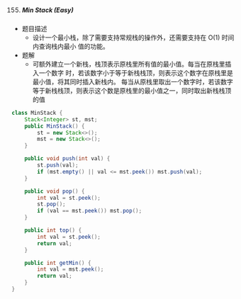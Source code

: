 155. ##### Min Stack (Easy)

- 题目描述
  - 设计一个最小栈，除了需要支持常规栈的操作外，还需要支持在 O(1) 时间内查询栈内最小 值的功能。
- 题解
  - 可额外建立一个新栈，栈顶表示原栈里所有值的最小值。每当在原栈里插入一个数字 时，若该数字小于等于新栈栈顶，则表示这个数字在原栈里是最小值，将其同时插入新栈内。 每当从原栈里取出一个数字时，若该数字等于新栈栈顶，则表示这个数是原栈里的最小值之一，同时取出新栈栈顶的值

```java
class MinStack {
    Stack<Integer> st, mst;
    public MinStack() {
        st = new Stack<>();
        mst = new Stack<>();
    }

    public void push(int val) {
        st.push(val);
        if (mst.empty() || val <= mst.peek()) mst.push(val);
    }

    public void pop() {
        int val = st.peek();
        st.pop();
        if (val == mst.peek()) mst.pop();
    }

    public int top() {
        int val = st.peek();
        return val;
    }

    public int getMin() {
        int val = mst.peek();
        return val;
    }
}
```

